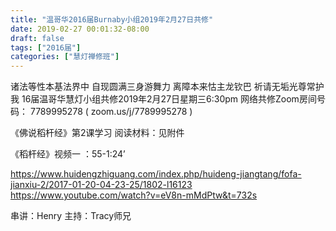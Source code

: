 ```yaml
---
title: "温哥华2016届Burnaby小组2019年2月27日共修"
date: 2019-02-27 00:01:32-08:00
draft: false
tags: ["2016届"]
categories: ["慧灯禅修班"]
---
```

诸法等性本基法界中 自现圆满三身游舞力
离障本来怙主龙钦巴 祈请无垢光尊常护我
16届温哥华慧灯小组共修2019年2月27日星期三6:30pm
网络共修Zoom房间号码： 7789995278 ( zoom.us/j/7789995278 )

《佛说稻杆经》第2课学习
阅读材料：见附件

《稻杆经》视频一 ：55-1:24’

https://www.huidengzhiguang.com/index.php/huideng-jiangtang/fofa-jianxiu-2/2017-01-20-04-23-25/1802-l16123
https://www.youtube.com/watch?v=eV8n-mMdPtw&t=732s

串讲：Henry
主持：Tracy师兄
